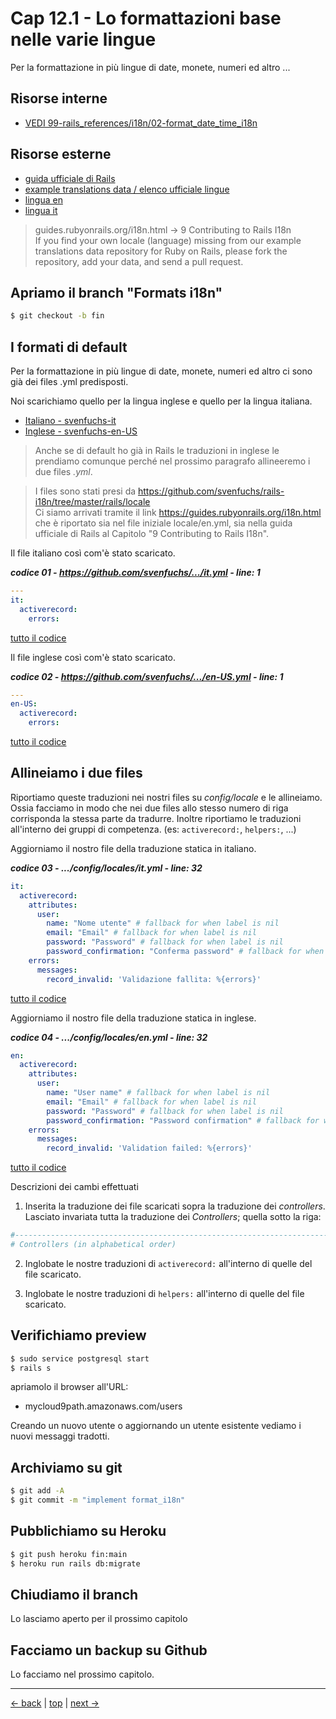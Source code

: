 # <a name="top"></a> Cap 12.1 - Lo formattazioni base nelle varie lingue

Per la formattazione in più lingue di date, monete, numeri ed altro ...



## Risorse interne

- [VEDI 99-rails_references/i18n/02-format_date_time_i18n]()



## Risorse esterne

- [guida ufficiale di Rails](https://guides.rubyonrails.org/i18n.html)
- [example translations data / elenco ufficiale lingue](https://github.com/svenfuchs/rails-i18n/tree/master/rails/locale)
- [lingua en](https://github.com/svenfuchs/rails-i18n/blob/master/rails/locale/en-US.yml)
- [lingua it](https://github.com/svenfuchs/rails-i18n/blob/master/rails/locale/it.yml)

> guides.rubyonrails.org/i18n.html -> 9 Contributing to Rails I18n <br/>
> If you find your own locale (language) missing from our example translations data repository for Ruby on Rails, please fork the repository, add your data, and send a pull request.



## Apriamo il branch "Formats i18n"

```bash
$ git checkout -b fin
```



## I formati di default

Per la formattazione in più lingue di date, monete, numeri ed altro ci sono già dei files .yml predisposti.

Noi scarichiamo quello per la lingua inglese e quello per la lingua italiana.

- [Italiano - svenfuchs-it](https://github.com/svenfuchs/rails-i18n/blob/master/rails/locale/it.yml)
- [Inglese - svenfuchs-en-US](https://github.com/svenfuchs/rails-i18n/blob/master/rails/locale/en-US.yml)

> Anche se di default ho già in Rails le traduzioni in inglese le prendiamo comunque perché nel prossimo paragrafo allineeremo i due files *.yml*.

> I files sono stati presi da https://github.com/svenfuchs/rails-i18n/tree/master/rails/locale <br/>
> Ci siamo arrivati tramite il link https://guides.rubyonrails.org/i18n.html che è riportato sia nel file iniziale locale/en.yml, sia nella guida ufficiale di Rails al Capitolo "9 Contributing to Rails I18n". 

Il file italiano così com'è stato scaricato.

***codice 01 - https://github.com/svenfuchs/.../it.yml - line: 1***

```yaml
---
it:
  activerecord:
    errors:
```

[tutto il codice](https://github.com/flaviobordonidev/leanpubabrandnewcms/blob/master/01-base/12-format_i18n/01_01-svenfuchs-it.yml)

Il file inglese così com'è stato scaricato.

***codice 02 - https://github.com/svenfuchs/.../en-US.yml - line: 1***

```yaml
---
en-US:
  activerecord:
    errors:
```

[tutto il codice](https://github.com/flaviobordonidev/leanpubabrandnewcms/blob/master/01-base/12-format_i18n/01_02-svenfuchs-en-US.yml)




## Allineiamo i due files

Riportiamo queste traduzioni nei nostri files su *config/locale* e le allineiamo. 
Ossia facciamo in modo che nei due files allo stesso numero di riga corrisponda la stessa parte da tradurre.
Inoltre riportiamo le traduzioni all'interno dei gruppi di competenza. (es: `activerecord:`, `helpers:`, ...)

Aggiorniamo il nostro file della traduzione statica in italiano.

***codice 03 - .../config/locales/it.yml - line: 32***

```yaml
it:
  activerecord:
    attributes:
      user:
        name: "Nome utente" # fallback for when label is nil
        email: "Email" # fallback for when label is nil
        password: "Password" # fallback for when label is nil
        password_confirmation: "Conferma password" # fallback for when label is nil
    errors:
      messages:
        record_invalid: 'Validazione fallita: %{errors}'
```

[tutto il codice](https://github.com/flaviobordonidev/leanpubabrandnewcms/blob/master/01-base/12-format_i18n/01_03-config-locales-it.yml)


Aggiorniamo il nostro file della traduzione statica in inglese.

***codice 04 - .../config/locales/en.yml - line: 32***

```yaml
en:
  activerecord:
    attributes:
      user:
        name: "User name" # fallback for when label is nil
        email: "Email" # fallback for when label is nil
        password: "Password" # fallback for when label is nil
        password_confirmation: "Password confirmation" # fallback for when label is nil
    errors:
      messages:
        record_invalid: 'Validation failed: %{errors}'
```

[tutto il codice](https://github.com/flaviobordonidev/leanpubabrandnewcms/blob/master/01-base/12-format_i18n/01_04-config-locales-en.yml)


Descrizioni dei cambi effettuati

1. Inserita la traduzione dei file scaricati sopra la traduzione dei *controllers*.
   Lasciato invariata tutta la traduzione dei *Controllers*; quella sotto la riga:

```yaml
#-------------------------------------------------------------------------------
# Controllers (in alphabetical order)
```

2. Inglobate le nostre traduzioni di `activerecord:` all'interno di quelle del file scaricato.

3. Inglobate le nostre traduzioni di `helpers:` all'interno di quelle del file scaricato.



## Verifichiamo preview

```bash
$ sudo service postgresql start
$ rails s
```

apriamolo il browser all'URL:

- mycloud9path.amazonaws.com/users

Creando un nuovo utente o aggiornando un utente esistente vediamo i nuovi messaggi tradotti.



## Archiviamo su git

```bash
$ git add -A
$ git commit -m "implement format_i18n"
```



## Pubblichiamo su Heroku

```bash
$ git push heroku fin:main
$ heroku run rails db:migrate
```



## Chiudiamo il branch

Lo lasciamo aperto per il prossimo capitolo



## Facciamo un backup su Github

Lo facciamo nel prossimo capitolo.



---

[<- back](https://github.com/flaviobordonidev/leanpubabrandnewcms/blob/master/01-base/11-eg_posts/04-eg_redirect_after_login-it.md)
 | [top](#top) |
[next ->](https://github.com/flaviobordonidev/leanpubabrandnewcms/blob/master/01-base/12-format_i18n/02-format_date_time_i18n-it.md)
